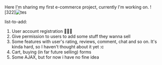 Here I'm sharing my first e-commerce project, currently I'm working on.
![322]![tes](https://user-images.githubusercontent.com/61624548/132409160-202f99ee-76a9-4001-8c0c-9ce0f6392083.gif)

list-to-add:
 1. User account registration 🧑‍🤝‍🧑
 2. Give permission to users to add some stuff they wanna sell
 3. Some features with user's rating, reviews, comment, chat and so on. It's kinda hard, so I haven't thought about it yet :c
 5. Cart, buying (in far future selling) forms
 6. Some AJAX, but for now i have no fine idea
